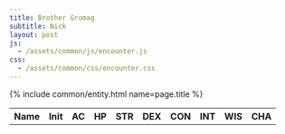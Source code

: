```yaml
---
title: Brother Gromag
subtitle: Nick
layout: post
js:
  - /assets/common/js/encounter.js
css:
  - /assets/common/css/encounter.css
---
```


<table>
<th>Name</th>
<th>Init</th>
<th>AC</th>
<th>HP</th>
<th>STR</th>
<th>DEX</th>
<th>CON</th>
<th>INT</th>
<th>WIS</th>
<th>CHA</th>
{% include common/entity.html name=page.title %}
</table>
